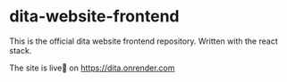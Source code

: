 # dita-website-frontend
This is the official dita website frontend repository. Written with the react stack.

The site is live🎉 on https://dita.onrender.com
